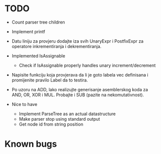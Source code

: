 # TODO
* Count parser tree children

* Implement printf

* Datu liniju za provjeru dodajte iza svih UnaryExpr i PostfixExpr za operatore inkrementiranja i dekrementiranja.

* Implemented IsAssignable
  * Check if IsAssignable properly handles unary increment/decrement

* Napisite funkciju koja provjerava da li je goto labela vec definisana i promijenite pravilo Label da to testira.

* Po uzoru na ADD, lako realizujte generisanje asemblerskog koda za AND, OR, XOR i MUL. Probajte i SUB (pazite na nekomutativnost).

* Nice to have 
  * Implement ParseTree as an actual datastructure
  * Make parser stop using standard output 
  * Get node id from string position

# Known bugs
